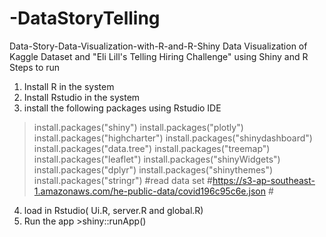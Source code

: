 # -DataStoryTelling
Data-Story-Data-Visualization-with-R-and-R-Shiny 
Data Visualization of Kaggle Dataset  and "Eli Lill's Telling Hiring Challenge" using Shiny and R 
Steps to run  
1. Install R in the system  
2. Install Rstudio in the system  
3.  install the following packages using Rstudio IDE 
> install.packages("shiny") 
> install.packages("plotly") 
> install.packages("highcharter") 
> install.packages("shinydashboard") 
> install.packages("data.tree") 
> install.packages("treemap") 
> install.packages("leaflet") 
> install.packages("shinyWidgets") 
> install.packages("dplyr") 
> install.packages("shinythemes") 
> install.packages("stringr") 
#read data set #https://s3-ap-southeast-1.amazonaws.com/he-public-data/covid196c95c6e.json # 
4. load in Rstudio( Ui.R, server.R and global.R) 
5. Run the app >shiny::runApp()
